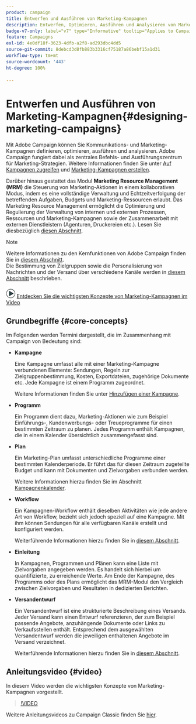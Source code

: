 ```yaml
---
product: campaign
title: Entwerfen und Ausführen von Marketing-Kampagnen
description: Entwerfen, Optimieren, Ausführen und Analysieren von Marketing-Kampagnen
badge-v7-only: label="v7" type="Informative" tooltip="Applies to Campaign Classic v7 only"
feature: Campaigns
exl-id: 4e0df18f-3623-4dfb-a2f8-ad293dbc4dd5
source-git-commit: 8debcd3d8fb883b3316cf75187a86bebf15a1d31
workflow-type: tm+mt
source-wordcount: '443'
ht-degree: 100%

---
```


# Entwerfen und Ausführen von Marketing-Kampagnen{#designing-marketing-campaigns}


Mit Adobe Campaign können Sie Kommunikations- und Marketing-Kampagnen definieren, optimieren, ausführen und analysieren. Adobe Campaign fungiert dabei als zentrales Befehls- und Ausführungszentrum für Marketing-Strategien. Weitere Informationen finden Sie unter [Auf Kampagnen zugreifen](../../distributed/using/accessing-campaigns.md) und [Marketing-Kampagnen erstellen](../../campaign/using/setting-up-marketing-campaigns.md).

Darüber hinaus gestattet das Modul **Marketing Resource Management (MRM)** die Steuerung von Marketing-Aktionen in einem kollaborativen Modus, indem es eine vollständige Verwaltung und Echtzeitverfolgung der betreffenden Aufgaben, Budgets und Marketing-Ressourcen erlaubt. Das Marketing Resource Management ermöglicht die Optimierung und Regulierung der Verwaltung von internen und externen Prozessen, Ressourcen und Marketing-Kampagnen sowie der Zusammenarbeit mit externen Dienstleistern (Agenturen, Druckereien etc.). Lesen Sie diesbezüglich [diesen Abschnitt](../../mrm/using/about-marketing-resource-management.md).

>[!NOTE]
>
>Weitere Informationen zu den Kernfunktionen von Adobe Campaign finden Sie in [diesem Abschnitt](../../platform/using/about-adobe-campaign-classic.md).\
>Die Bestimmung von Zielgruppen sowie die Personalisierung von Nachrichten und der Versand über verschiedene Kanäle werden in [diesem Abschnitt](../../delivery/using/steps-about-delivery-creation-steps.md) beschrieben.

![](assets/do-not-localize/how-to-video.png) [Entdecken Sie die wichtigsten Konzepte von Marketing-Kampagnen im Video](#video)

## Grundbegriffe {#core-concepts}

Im Folgenden werden Termini dargestellt, die im Zusammenhang mit Campaign von Bedeutung sind:

* **Kampagne**

  Eine Kampagne umfasst alle mit einer Marketing-Kampagne verbundenen Elemente: Sendungen, Regeln zur Zielgruppenbestimmung, Kosten, Exportdateien, zugehörige Dokumente etc. Jede Kampagne ist einem Programm zugeordnet.

  Weitere Informationen finden Sie unter [Hinzufügen einer Kampagne](../../campaign/using/setting-up-marketing-campaigns.md#adding-a-campaign).

* **Programm**

  Ein Programm dient dazu, Marketing-Aktionen wie zum Beispiel Einführungs-, Kundenwerbungs- oder Treueprogramme für einen bestimmten Zeitraum zu planen. Jedes Programm enthält Kampagnen, die in einem Kalender übersichtlich zusammengefasst sind.

* **Plan**

  Ein Marketing-Plan umfasst unterschiedliche Programme einer bestimmten Kalenderperiode. Er führt das für diesen Zeitraum zugeteilte Budget und kann mit Dokumenten und Zielvorgaben verbunden werden.

  Weitere Informationen hierzu finden Sie im Abschnitt [Kampagnenkalender](../../campaign/using/accessing-marketing-campaigns.md#campaign-calendar).

* **Workflow**

  Ein Kampagnen-Workflow enthält dieselben Aktivitäten wie jede andere Art von Workflow, bezieht sich jedoch speziell auf eine Kampagne. Mit ihm können Sendungen für alle verfügbaren Kanäle erstellt und konfiguriert werden.

  Weiterführende Informationen hierzu finden Sie in [diesem Abschnitt](../../campaign/using/marketing-campaign-deliveries.md#building-the-main-target-in-a-workflow).

* **Einleitung**

  In Kampagnen, Programmen und Plänen kann eine Liste mit Zielvorgaben angegeben werden. Es handelt sich hierbei um quantifizierte, zu erreichende Werte. Am Ende der Kampagne, des Programms oder des Plans ermöglicht das MRM-Modul den Vergleich zwischen Zielvorgaben und Resultaten in dedizierten Berichten.

* **Versandentwurf**

  Ein Versandentwurf ist eine strukturierte Beschreibung eines Versands. Jeder Versand kann einen Entwurf referenzieren, der zum Beispiel passende Angebote, anzuhängende Dokumente oder Links zu Verkaufsstellen enthält. Entsprechend dem ausgewählten Versandentwurf werden die jeweiligen enthaltenen Angebote im Versand verzeichnet.

  Weiterführende Informationen hierzu finden Sie in [diesem Abschnitt](../../campaign/using/marketing-campaign-deliveries.md#associating-and-structuring-resources-linked-via-a-delivery-outline).

## Anleitungsvideo {#video}

In diesem Video werden die wichtigsten Konzepte von Marketing-Kampagnen vorgestellt.

>[!VIDEO](https://video.tv.adobe.com/v/35131?quality=12)

Weitere Anleitungsvideos zu Campaign Classic finden Sie [hier](https://experienceleague.adobe.com/docs/campaign-classic-learn/tutorials/overview.html?lang=de).

